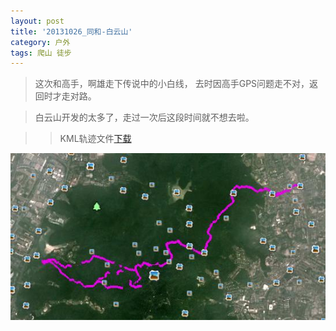 ```yaml
---
layout: post
title: '20131026_同和-白云山'
category: 户外
tags: 爬山 徒步
---
```


>这次和高手，啊雄走下传说中的小白线， 去时因高手GPS问题走不对，返回时才走对路。

>白云山开发的太多了，走过一次后这段时间就不想去啦。

>>KML轨迹文件[下载](/assets/download/20131026_同和-白云山_kml.zip)

![轨迹图](/assets/images/2013/20131026_同和-白云山.JPG)
